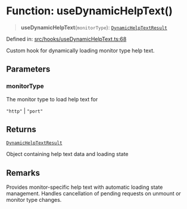 # Function: useDynamicHelpText()

> **useDynamicHelpText**(`monitorType`): [`DynamicHelpTextResult`](../interfaces/DynamicHelpTextResult.md)

Defined in: [src/hooks/useDynamicHelpText.ts:68](https://github.com/Nick2bad4u/Uptime-Watcher/blob/8a1973382d5fe14c52996ecda381894eb7ecd4a6/src/hooks/useDynamicHelpText.ts#L68)

Custom hook for dynamically loading monitor type help text.

## Parameters

### monitorType

The monitor type to load help text for

`"http"` | `"port"`

## Returns

[`DynamicHelpTextResult`](../interfaces/DynamicHelpTextResult.md)

Object containing help text data and loading state

## Remarks

Provides monitor-specific help text with automatic loading state management.
Handles cancellation of pending requests on unmount or monitor type changes.
